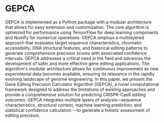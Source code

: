 # GEPCA
GEPCA is implemented as a Python package with a modular architecture that allows for easy extension and customization. The core algorithm is optimized for performance using TensorFlow for deep learning components and NumPy for numerical operations. 
GEPCA employs a multilayered approach that evaluates target sequence characteristics, chromatin accessibility, DNA structural features, and historical editing patterns to generate comprehensive precision scores with associated confidence intervals. 
 GEPCA addresses a critical need in the field and advances the development of safer and more effective gene editing applications. The algorithm's modular architecture allows for continuous improvement as new experimental data becomes available, ensuring its relevance in the rapidly evolving landscape of genome engineering.
 In this paper, we present the Gene Editing Precision Calculator Algorithm (GEPCA), a novel computational framework designed to address the limitations of existing approaches and provide a comprehensive solution for predicting CRISPR-Cas9 editing outcomes. GEPCA integrates multiple layers of analysis—sequence characteristics,
structural context, machine learning prediction, and statistical confidence calculation —to generate a holistic assessment of editing precision.

